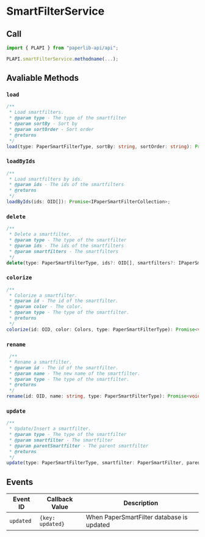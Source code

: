 # SmartFilterService

## Call

```typescript
import { PLAPI } from "paperlib-api/api";

PLAPI.smartFilterService.methodname(...);
```

## Avaliable Methods

### `load`

```typescript
/**
 * Load smartfilters.
 * @param type - The type of the smartfilter
 * @param sortBy - Sort by
 * @param sortOrder - Sort order
 * @returns
 */
load(type: PaperSmartFilterType, sortBy: string, sortOrder: string): Promise<IPaperSmartFilterCollection>;
```

### `loadByIds`

```typescript
/**
 * Load smartfilters by ids.
 * @param ids - The ids of the smartfilters
 * @returns
 */
loadByIds(ids: OID[]): Promise<IPaperSmartFilterCollection>;
```

### `delete`

```typescript
/**
 * Delete a smartfilter.
 * @param type - The type of the smartfilter
 * @param ids - The ids of the smartfilters
 * @param smartfilters - The smartfilters
 */
delete(type: PaperSmartFilterType, ids?: OID[], smartfilters?: IPaperSmartFilterCollection): Promise<void>;
```

### `colorize`

```typescript
/**
 * Colorize a smartfilter.
 * @param id - The id of the smartfilter.
 * @param color - The color.
 * @param type - The type of the smartfilter.
 * @returns
 */
colorize(id: OID, color: Colors, type: PaperSmartFilterType): Promise<void>;
```

### `rename`
```typescript
 /**
 * Rename a smartfilter.
 * @param id - The id of the smartfilter.
 * @param name - The new name of the smartfilter.
 * @param type - The type of the smartfilter.
 * @returns
 */
rename(id: OID, name: string, type: PaperSmartFilterType): Promise<void>;
```

### `update`
```typescript
/**
 * Update/Insert a smartfilter.
 * @param type - The type of the smartfilter
 * @param smartfilter - The smartfilter
 * @param parentSmartfilter - The parent smartfilter
 * @returns
 */
update(type: PaperSmartFilterType, smartfilter: PaperSmartFilter, parentSmartfilter?: PaperSmartFilter): Promise<IPaperSmartFilterCollection>;
```



## Events

| Event ID | Callback Value | Description |
| --- | --- | --- |
| `updated` | `{key: updated}` | When PaperSmartFilter database is updated |
